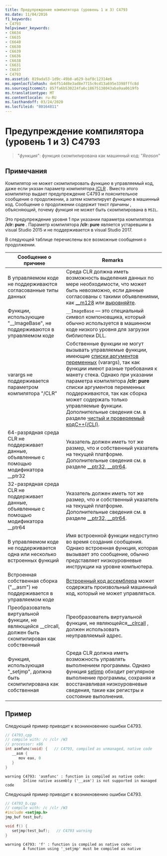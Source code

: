 ```yaml
---
title: Предупреждение компилятора (уровень 1 и 3) C4793
ms.date: 11/04/2016
f1_keywords:
- C4793
helpviewer_keywords:
- C6634
- C6635
- C6640
- C6630
- C6639
- C6636
- C6638
- C6631
- C6637
- C4793
ms.assetid: 819ada53-1d9c-49b8-a629-baf8c12314e6
ms.openlocfilehash: de6f514d8e3ad8e7715c9cd13a695e3398fffc8d
ms.sourcegitcommit: 857fa6b530224fa6c18675138043aba9aa0619fb
ms.translationtype: MT
ms.contentlocale: ru-RU
ms.lasthandoff: 03/24/2020
ms.locfileid: "80164811"
---
```

# <a name="compiler-warning-level-1-and-3-c4793"></a>Предупреждение компилятора (уровень 1 и 3) C4793

> "*функция*": функция скомпилирована как машинный код: "*Reason*"

## <a name="remarks"></a>Примечания

Компилятор не может скомпилировать *функцию* в управляемый код, даже если указан параметр компилятора [/CLR](../../build/reference/clr-common-language-runtime-compilation.md) . Вместо этого компилятор выдает предупреждение C4793 и пояснительное сообщение о продолжении, а затем компилирует *функцию* в машинный код. Сообщение о продолжении содержит текст *причины* , объясняющий, почему *функция* не может быть скомпилирована в `MSIL`.

Это предупреждение уровня 1 при указании параметра компилятора **/clr: pure** .  Параметр компилятора **/clr: pure** является устаревшим в visual Studio 2015 и не поддерживается в visual Studio 2017.

В следующей таблице перечислены все возможные сообщения о продолжении.

|Сообщение о причине|Remarks|
|--------------------|-------------|
|В управляемом коде не поддерживаются согласованные типы данных|Среда CLR должна иметь возможность выделения данных по мере необходимости, что может быть невозможно, если данные согласованы с такими объявлениями, как [__m128](../../cpp/m128.md) или [выровняйте](../../cpp/align-cpp.md).|
|Функции, использующие "__ImageBase", не поддерживаются в управляемом коде|`__ImageBase` — это специальный символ компоновщика, который обычно используется в машинном коде низкого уровня для загрузки библиотеки DLL.|
|varargs не поддерживается параметром компилятора "/CLR"|Собственные функции не могут вызывать управляемые функции, имеющие [списки аргументов переменных](../../cpp/functions-with-variable-argument-lists-cpp.md) (varargs), так как функции имеют разные требования к макету стека. Однако при указании параметра компилятора **/clr: pure** списки аргументов переменных поддерживаются, так как сборка может содержать только управляемые функции. Дополнительные сведения см. в разделе [чистый и проверяемый кодC++(/CLI)](../../dotnet/pure-and-verifiable-code-cpp-cli.md).|
|64-разрядная среда CLR не поддерживает данные, объявленные с помощью модификатора __ptr32|Указатель должен иметь тот же размер, что и собственный указатель на текущей платформе. Дополнительные сведения см. в разделе [__ptr32, \__ptr64](../../cpp/ptr32-ptr64.md).|
|32-разрядная среда CLR не поддерживает данные, объявленные с помощью модификатора __ptr64|Указатель должен иметь тот же размер, что и собственный указатель на текущей платформе. Дополнительные сведения см. в разделе [__ptr32, \__ptr64](../../cpp/ptr32-ptr64.md).|
|В управляемом коде не поддерживается одна или несколько встроенных функций|Имя встроенной функции недоступно во время создания сообщения. Однако встроенная функция, которая вызывает это сообщение, обычно представляет низкоуровневые инструкции на уровне компьютера.|
|Встроенная собственная сборка ("__asm") не поддерживается в управляемом коде|[Встроенный код ассемблера](../../assembler/inline/asm.md) может содержать произвольный машинный код, который не может управляться.|
|Преобразователь виртуальной функции, не являющейся __clrcall, должен быть скомпилирован как собственный|Преобразователь виртуальной функции, не являющейся[__clrcall](../../cpp/clrcall.md) , должен использовать неуправляемый адрес.|
|Функция, использующая "_setjmp", должна быть скомпилирована как собственная|Среда CLR должна иметь возможность управлять выполнением программы. Однако функция [setjmp](../../cpp/using-setjmp-longjmp.md) обходит регулярное выполнение программы, сохраняя и восстанавливая низкоуровневые сведения, такие как регистры и состояние выполнения.|

## <a name="example"></a>Пример

Следующий пример приводит к возникновению ошибки C4793.

```cpp
// C4793.cpp
// compile with: /c /clr /W3
// processor: x86
int asmfunc(void) {   // C4793, compiled as unmanaged, native code
   __asm {
      mov eax, 0
   }
}
```

```Output
warning C4793: 'asmfunc' : function is compiled as native code:
        Inline native assembly ('__asm') is not supported in managed code
```

Следующий пример приводит к возникновению ошибки C4793.

```cpp
// C4793_b.cpp
// compile with: /c /clr /W3
#include <setjmp.h>
jmp_buf test_buf;

void f() {
   setjmp(test_buf);   // C4793 warning
}
```

```Output
warning C4793: 'f' : function is compiled as native code:
        A function using '_setjmp' must be compiled as native
```
